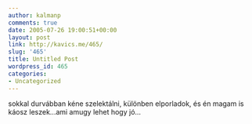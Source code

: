 ```yaml
---
author: kalmanp
comments: true
date: 2005-07-26 19:00:51+00:00
layout: post
link: http://kavics.me/465/
slug: '465'
title: Untitled Post
wordpress_id: 465
categories:
- Uncategorized
---
```


sokkal durvábban kéne szelektálni, különben elporladok, és én magam is káosz leszek...ami amugy lehet hogy jó...
